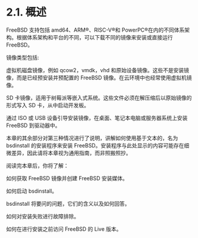 # 2.1. 概述

FreeBSD 支持包括 amd64、ARM®、RISC-V®和 PowerPC®在内的不同体系架构。根据体系架构和平台的不同，可以下载不同的镜像来安装或直接运行 FreeBSD。

镜像类型包括:

虚拟机磁盘镜像，例如 qcow2，vmdk，vhd 和原始设备镜像。这些不是安装镜像，而是已经预安装并预配置的 FreeBSD 镜像。在云环境中也经常使用虚拟机镜像。

SD 卡镜像，适用于树莓派等嵌入式系统。这些文件必须在解压缩后以原始镜像的形式写入 SD 卡，从中启动开发板。

通过 ISO 或 USB 设备引导安装镜像，在桌面、笔记本电脑或服务器系统上安装 FreeBSD 到驱动器中。

本章的其余部分对第三种情况进行了说明，讲解如何使用基于文本的，名为 bsdinstall 的安装程序来安装 FreeBSD。安装程序与此处显示的内容可能存在细微差异，因此请将本章视为通用指南，而非照搬照抄。

阅读完本章后，你将了解：

如何获取 FreeBSD 镜像并创建 FreeBSD 安装媒体。

如何启动 bsdinstall。

bsdinstall 将要问的问题，它们的含义以及如何回答。

如何对安装失败进行故障排除。

如何在进行安装之前访问 FreeBSD 的 Live 版本。
